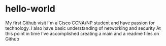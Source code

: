# hello-world
My first Github visit
I'm a Cisco CCNA/NP student and have passion for technology. I also have basic understanding of networking and security
At this point in time I've accomplished creating a main and a readme files on Github
